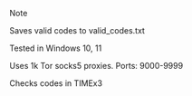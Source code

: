 > [!NOTE]
> Saves valid codes to valid_codes.txt
> 
> Tested in Windows 10, 11
> 
> Uses 1k Tor socks5 proxies. Ports: 9000-9999
>
> Checks codes in TIMEx3
